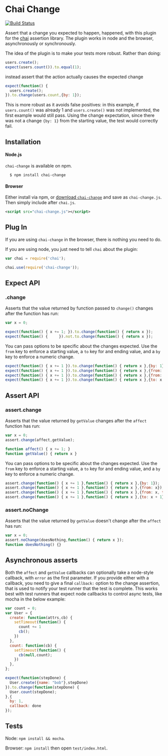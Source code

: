 # Chai Change

[![Build Status](https://travis-ci.org/timruffles/chai-change.svg?branch=master)](https://travis-ci.org/timruffles/chai-change)

Assert that a change you expected to happen, happened, with this plugin for the [chai](http://github.com/logicalparadox/chai) assertion library. The plugin works in node and the browser, asynchronously or synchronously.

The idea of the plugin is to make your tests more robust. Rather than doing:

```javascript
users.create();
expect(users.count()).to.equal(1);
```

instead assert that the action actually causes the expected change

```javascript
expect(function() {
  users.create();
}).to.change(users.count,{by: 1});
```

This is more robust as it avoids false positives: in this example, if `users.count()` was already 1 and `users.create()` was not implemented, the first example would still pass. Using the change expectation, since there was not a change `{by: 1}` from the starting value, the test would correctly fail.

## Installation

#### Node.js

`chai-change` is available on npm.

      $ npm install chai-change

#### Browser

Either install via npm, or [download `chai-change`](src/plugin.js) and save as `chai-change.js`. Then simply include after `chai.js`.

```xml
<script src="chai-change.js"></script>
```

## Plug In

If you are using `chai-change` in the browser, there is nothing you need to do.

If you are using node, you just need to tell `chai` about the plugin:

```js
var chai = require('chai');

chai.use(require('chai-change'));
```

## Expect API

### .change

Asserts that the value returned by function passed to `change()` changes after the function has run:

```javascript
var x = 0;

expect(function() { x += 1; }).to.change(function() { return x });
expect(function() {     }).not.to.change(function() { return x });
```

You can pass options to be specific about the changes expected. Use the `from` key to enforce a starting value, a `to` key for and ending value, and a
`by` key to enforce a numeric change.

```javascript
expect(function() { x += 1 }).to.change(function() { return x },{by: 1});
expect(function() { x += 1 }).to.change(function() { return x },{from: x});
expect(function() { x += 1 }).to.change(function() { return x },{from: x, to: x + 1});
expect(function() { x += 1 }).to.change(function() { return x },{to: x + 1});
```

## Assert API

### assert.change

Asserts that the value returned by `getValue`
changes after the `affect` function has run:
                                                                                       
```javascript
var x = 0;
assert.change(affect,getValue);

function affect() { x += 1; }
function getValue() { return x }
```
                                                                                       
You can pass options to be specific about the changes expected. Use the `from` 
key to enforce a starting value, a `to` key for and ending value, and a
`by` key to enforce a numeric change.
                                                                                       
```javascript
assert.change(function() { x += 1 },function() { return x },{by: 1});
assert.change(function() { x += 1 },function() { return x },{from: x});
assert.change(function() { x += 1 },function() { return x },{from: x, to: x + 1});
assert.change(function() { x += 1 },function() { return x },{to: x + 1});
```

### assert.noChange

Asserts that the value returned by `getValue`
doesn't change after the `affect` has run:
                                                          
```javascript
var x = 0;
assert.noChange(doesNothing,function() { return x });
function doesNothing() {}
```

## Asynchronous asserts

Both the `affect` and `getValue` callbacks can optionally take a node-style callback, with `error` as the first parameter. If you provide either with a callback, you need to give a final `callback:` option to the change assertion, that is used to notify your test runner that the test is complete. This works best with test runners that expect node callbacks to control async tests, like mocha in the below example:

```javascript
var count = 0;
var User = {
  create: function(attrs,cb) {
    setTimeout(function() {
      count += 1
      cb();
    })
  },
  count: function(cb) {
    setTimeout(function() {
      cb(null,count);
    })
  },
};

expect(function(stepDone) {
  User.create({name: "bob"},stepDone)
}).to.change(function(stepDone) {
  User.count(stepDone);
},{
  by: 1,
  callback: done
});
```

## Tests

Node: `npm install && mocha`.

Browser: `npm install` then open `test/index.html`.

